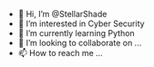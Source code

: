 - 👋 Hi, I’m @StellarShade
- 👀 I’m interested in Cyber Security 
- 🌱 I’m currently learning Python
- 💞️ I’m looking to collaborate on ...
- 📫 How to reach me ...

<!---
StellarShade/StellarShade is a ✨ special ✨ repository because its `README.md` (this file) appears on your GitHub profile.
You can click the Preview link to take a look at your changes.
--->
